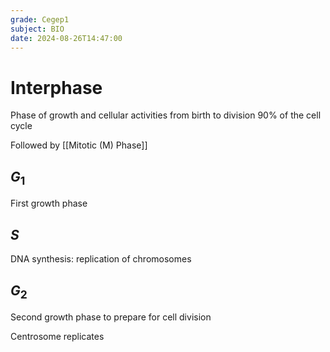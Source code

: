 ```yaml
---
grade: Cegep1
subject: BIO
date: 2024-08-26T14:47:00
---
```


# Interphase

Phase of growth and cellular activities from birth to division
90% of the cell cycle

Followed by [[Mitotic (M) Phase]]

## $G_1$

First growth phase

## $S$

DNA synthesis: replication of chromosomes

## $G_2$

Second growth phase to prepare for cell division

Centrosome replicates
